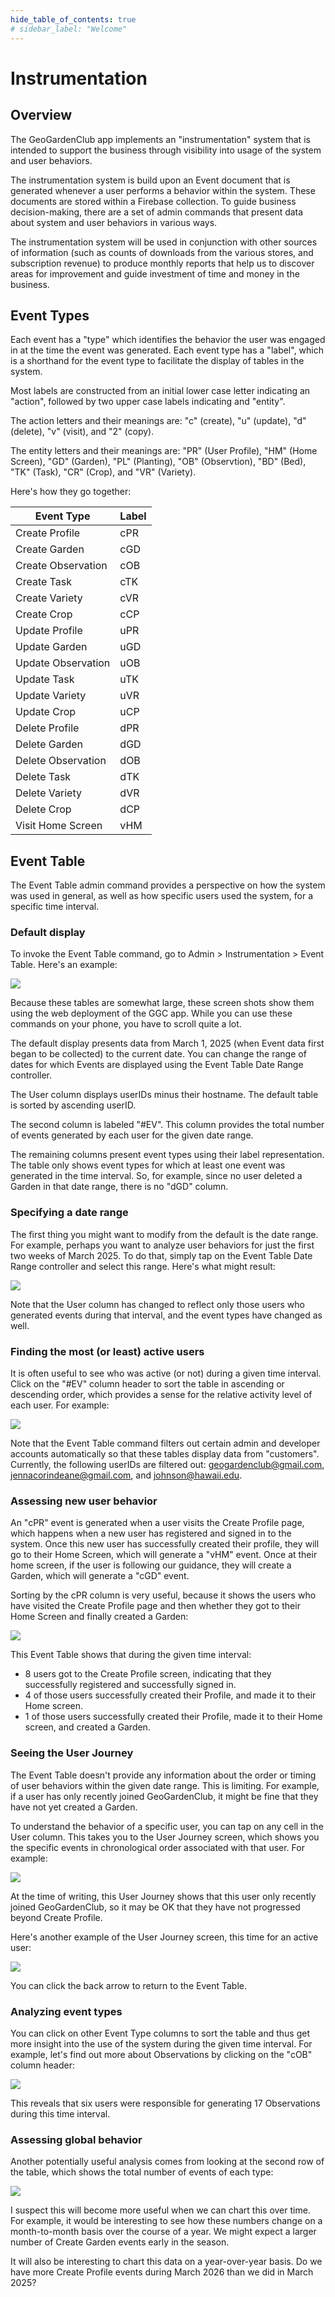 ```yaml
---
hide_table_of_contents: true
# sidebar_label: "Welcome"
---
```


# Instrumentation

## Overview 

The GeoGardenClub app implements an "instrumentation" system that is intended to support the business through visibility into usage of the system and user behaviors. 

The instrumentation system is build upon an Event document that is generated whenever a user performs a behavior within the system. These documents are stored within a Firebase collection.  To guide business decision-making, there are a set of admin commands that present data about system and user behaviors in various ways.

The instrumentation system will be used in conjunction with other sources of information (such as counts of downloads from the various stores, and subscription revenue) to produce monthly reports that help us to discover areas for improvement and guide investment of time and money in the business. 

## Event Types

Each event has a "type" which identifies the behavior the user was engaged in at the time the event was generated. Each event type has a "label", which is a shorthand for the event type to facilitate the display of tables in the system.  

Most labels are constructed from an initial lower case letter indicating an "action", followed by two upper case labels indicating and "entity".  

The action letters and their meanings are: "c" (create), "u" (update), "d" (delete), "v" (visit), and "2" (copy).

The entity letters and their meanings are: "PR" (User Profile), "HM" (Home Screen), "GD" (Garden), "PL" (Planting), "OB" (Observtion), "BD" (Bed), "TK" (Task), "CR" (Crop), and "VR" (Variety). 

Here's how they go together:

| Event Type | Label |
| ---------- | ----- |
| Create Profile | cPR |
| Create Garden | cGD |
| Create Observation | cOB |
| Create Task | cTK |
| Create Variety | cVR |
| Create Crop | cCP |
| Update Profile | uPR |
| Update Garden | uGD |
| Update Observation | uOB |
| Update Task | uTK |
| Update Variety | uVR |
| Update Crop | uCP |
| Delete Profile | dPR |
| Delete Garden | dGD |
| Delete Observation | dOB |
| Delete Task | dTK |
| Delete Variety | dVR |
| Delete Crop | dCP |
| Visit Home Screen | vHM |

## Event Table

The Event Table admin command provides a perspective on how the system was used in general, as well as how specific users used the system, for a specific time interval. 

### Default display

To invoke the Event Table command, go to Admin > Instrumentation > Event Table.  Here's an example:

<img src="/img/instrumentation/event-table-initial.png"/>

Because these tables are somewhat large, these screen shots show them using the web deployment of the GGC app. While you can use these commands on your phone, you have to scroll quite a lot. 

The default display presents data from March 1, 2025 (when Event data first began to be collected) to the current date. You can change the range of dates for which Events are displayed using the Event Table Date Range controller.  

The User column displays userIDs minus their hostname.  The default table is sorted by ascending userID.

The second column is labeled "#EV".  This column provides the total number of events generated by each user for the given date range. 

The remaining columns present event types using their label representation. The table only shows event types for which at least one event was generated in the time interval.  So, for example, since no user deleted a Garden in that date range, there is no "dGD" column. 

### Specifying a date range

The first thing you might want to modify from the default is the date range. For example, perhaps you want to analyze user behaviors for just the first two weeks of March 2025.  To do that, simply tap on the Event Table Date Range controller and select this range. Here's what might result:

<img src="/img/instrumentation/event-table-first-two-weeks.png"/>

Note that the User column has changed to reflect only those users who generated events during that interval, and the event types have changed as well. 

### Finding the most (or least) active users

It is often useful to see who was active (or not) during a given time interval. Click on the "#EV" column header to sort the table in ascending or descending order, which provides a sense for the relative activity level of each user. For example:

<img src="/img/instrumentation/event-table-most-active-users.png"/>

Note that the Event Table command filters out certain admin and developer accounts automatically so that these tables display data from "customers". Currently, the following userIDs are filtered out: geogardenclub@gmail.com, jennacorindeane@gmail.com, and johnson@hawaii.edu.

### Assessing new user behavior

An "cPR" event is generated when a user visits the Create Profile page, which happens when a new user has registered and signed in to the system. Once this new user has successfully created their profile, they will go to their Home Screen, which will generate a "vHM" event.  Once at their home screen, if the user is following our guidance, they will create a Garden, which will generate a "cGD" event.

Sorting by the cPR column is very useful, because it shows the users who have visited the Create Profile page and then whether they got to their Home Screen and finally created a Garden:

<img src="/img/instrumentation/event-table-create-profile.png"/>

This Event Table shows that during the given time interval:

* 8 users got to the Create Profile screen, indicating that they successfully registered and successfully signed in.
* 4 of those users successfully created their Profile, and made it to their Home screen.
* 1 of those users successfully created their Profile, made it to their Home screen, and created a Garden.

### Seeing the User Journey

The Event Table doesn't provide any information about the order or timing of user behaviors within the given date range.  This is limiting. For example, if a user has only recently joined GeoGardenClub, it might be fine that they have not yet created a Garden. 

To understand the behavior of a specific user, you can tap on any cell in the User column.  This takes you to the User Journey screen, which shows you the specific events in chronological order associated with that user. For example:

<img src="/img/instrumentation/user-journey-28-foibles.png"/>

At the time of writing, this User Journey shows that this user only recently joined GeoGardenClub, so it may be OK that they have not progressed beyond Create Profile.

Here's another example of the User Journey screen, this time for an active user:

<img src="/img/instrumentation/user-journey-diannnalee.png"/>

You can click the back arrow to return to the Event Table.

### Analyzing event types

You can click on other Event Type columns to sort the table and thus get more insight into the use of the system during the given time interval. For example, let's find out more about Observations by clicking on the "cOB" column header:


<img src="/img/instrumentation/event-table-observation-creators.png"/>

This reveals that six users were responsible for generating 17 Observations during this time interval. 

### Assessing global behavior

Another potentially useful analysis comes from looking at the second row of the table, which shows the total number of events of each type:

<img src="/img/instrumentation/event-table-headers.png"/>

I suspect this will become more useful when we can chart this over time. For example, it would be interesting to see how these numbers change on a month-to-month basis over the course of a year.  We might expect a larger number of Create Garden events early in the season. 

It will also be interesting to chart this data on a year-over-year basis.  Do we have more Create Profile events during March 2026 than we did in March 2025?





